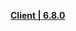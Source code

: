 **[ Client | 6.8.0](https://bundle.bh3.com/ptpublic/rel/20230702172043_o8BzGMLGBbVpTjyy/PC/BH3_v6.8.0_fe00767f5f60.7z)**
